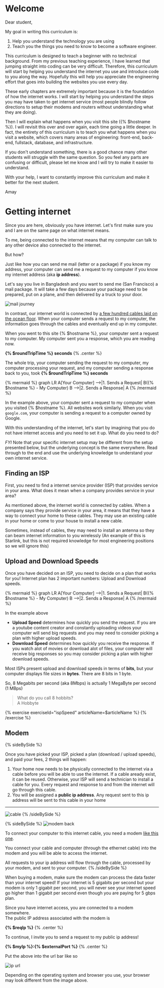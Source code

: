 # Welcome

Dear student,

My goal in writing this curriculum is:

1. Help you understand the technology you are using 
2. Teach you the things you need to know to become a software engineer.

This curriculum is designed to teach a beginner with no technical background. 
From my previous teaching experience, I have learned that jumping straight into coding can be very difficult.
Therefore, this curriculum will start by helping you understand the internet you use and introduce code to you along the way.
Hopefully this will help you appreciate the engineering effort that goes into building the websites you use every day.

These early chapters are extremely important because it is the foundation of how the internet works.
I will start by helping you understand the steps you may have taken to get internet service 
(most people blindly follow directions to setup their modems and routers without understanding what they are doing).

Then I will explain what happens when you visit this site ({% $hostname %}).
I will revisit this over and over again, each time going a little deeper. 
In fact, the entirety of this curriculum is to teach you what happens when you visit a website, which covers many areas of engineering: front-end, back-end, fullstack, database, and infrastructure.

If you don't understand something, there is a good chance many other students will struggle with the same question.
So you feel any parts are confusing or difficult, please let me know and I will try to make it easier to understand. 

With your help, I want to constantly improve this curriculum and make it better for the next student.

Amay

# Getting internet

Since you are here, obviously you have internet. Let's first make sure you and I are on the same page on what internet means.

To me, being connected to the internet means that my computer can talk to any other device also connected to the internet. 

But how?

Just like how you can send me mail (letter or a package) if you know my address, your computer can send me a request to my computer if you know my internet address (aka **ip address**).

Let's say you live in Bangladesh and you want to send me (San Francisco) a mail package. It will take a few days because your package need to be prepared, put on a plane, and then delivered by a truck to your door.

![mail journey](https://v3.amayz.dev/public/photos/uploads/sf-bangladesh.png)

In contrast, our internet world is connected by [a few hundred cables laid on the ocean floor](what-happens-when-you-buy-internet). 
When your computer sends a request to my computer, the information goes through the cables and eventually end up in my computer.

When you went to this site {% $hostname %}, your computer sent a request to my computer. 
My computer sent you a response, which you are reading now. 

**{% $roundTripTime %} seconds** {% .center %}

The whole trip, your computer sending the request to my computer, my computer processing your request, and my computer sending a response back to you, took **{% $roundTripTime %} seconds** 

{% mermaid %}
graph LR
A[Your Computer] -->|1. Sends a Request| B({% $hostname %} - My Computer)
B -->|2. Sends a Response| A
{% /mermaid %} 

In the example above, your computer sent a request to my computer when you visited {% $hostname %}. 
All websites work similarly. When you visit `google.com`, your computer is sending a request to a computer owned by Google.

With this understanding of the internet, let's start by imagining that you do not have internet access and you need to set it up.
What do you need to do? 

*FYI* Note that your specific internet setup may be different from the setup presented below, but the underlying concept is the same everywhere. Read through to the end and use the underlying knowledge to understand your own internet service.

## Finding an ISP
First, you need to find a internet service provider (ISP) that provides service in your area. What does it mean when a company provides service in your area?

As mentioned above, the internet world is connected by cables. 
When a company says they provide service in your area, it means that they have a way to connect your home to these cables. 
They may use an existing cable in your home or come to your house to install a new cable.

Sometimes, instead of cables, they may need to install an antenna so they can beam internet information to you wirelessly (An example of this is Starlink, but this is not required knowledge for most engineering positions so we will ignore this)

## Upload and Download Speeds
Once you have decided on an ISP, you need to decide on a plan that works for you! 
Internet plan has 2 important numbers: Upload and Download speeds. 

{% mermaid %}
graph LR
A[Your Computer] -->|1. Sends a Request| B({% $hostname %} - My Computer)
B -->|2. Sends a Response| A
{% /mermaid %} 

In the example above
* **Upload Speed** determines how quickly you send the request. If you are a youtube content creator and constantly uploading videos your computer will send big requests and you may need to consider picking a plan with higher upload speeds.
* **Download Speed** determines how quickly you receive the response. If you watch alot of movies or download alot of files, your computer will receive big responses so you may consider picking a plan with higher download speeds.

Most ISPs present upload and download speeds in terms of **bits**, but your computer displays file sizes in **bytes**. There are 8 bits in 1 byte. 

So, 8 Megabits per second (aka 8Mbps) is actually 1 MegaByte per second (1 MBps)

> What do you call 8 hobbits?   
A Hobbyte

{% exercise exerciseId="ispSpeed" articleName=$articleName %}
{% /exercise %}

## Modem

{% sideBySide %}

Once you have picked your ISP, picked a plan (download / upload speeds), and paid your fees, 2 things will happen:
1. Your home now needs to be physically connected to the internet via a cable before you will be able to use the internet. 
If a cable aready exist, it can be reused. Otherwise, your ISP will send a technician to install a cable for you. Every request and response to and from the internet will go through this cable. 
2. You will be assigned a **public ip address**. Any request sent to this ip address will be sent to this cable in your home

---

![cable](https://v3.amayz.dev/public/photos/uploads/comcast-coaxial-cable.png)
{% /sideBySide %}


{% sideBySide %}
![modem back](https://v3.amayz.dev/public/photos/uploads/modem-outlet.png)

To connect your computer to this internet cable, you need a modem [like this one](https://www.amazon.com/ARRIS-SURFboard-SB6183-Docsis-Packaging/dp/B00MA5U1FW/ref=asc_df_B00MA5U1FW/). 

You connect your cable and computer (through the ethernet cable) into the modem and you will be able to access the internet. 

All requests to your ip address will flow through the cable, processed by your modem, and sent to your computer.
{% /sideBySide %}

When buying a modem, make sure the modem can process the data faster than your internet speed! If your internet is 5 gigabits per second but your modem is only 1 gigabit per second, you will never see your internet speed go higher than 1 gigabit per second even though you are paying for 5 gbps plan.

Since you have internet access, you are connected to a modem somewhere.   
The public IP address associated with the modem is 

**{% $reqIp %}** {% .center %}

To continue, I invite you to send a request to my public ip address!

**{% $myIp %}:{% $externalPort %}** {% .center %}

Put the above into the url bar like so

![ip url](https://v3.amayz.dev/public/photos/uploads/ip-url.png)

Depending on the operating system and browser you use, your browser may look different from the image above.
